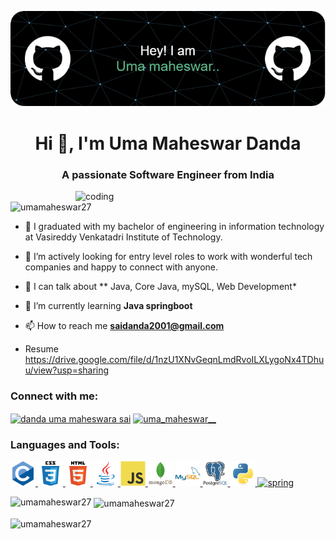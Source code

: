 ![logo](https://github.com/Umamaheswar27/Umamaheswar27/blob/main/github-header-image.png)
<h1 align="center">Hi 👋, I'm Uma Maheswar Danda</h1>
<h3 align="center">A passionate Software Engineer from India</h3>
<img align="right" alt="coding" width="400" src="https://user-images.githubusercontent.com/55389276/140866485-8fb1c876-9a8f-4d6a-98dc-08c4981eaf70.gif">

<p align="left"> <img src="https://komarev.com/ghpvc/?username=umamaheswar27&label=Profile%20views&color=0e75b6&style=flat" alt="umamaheswar27" /> </p>

- 🔭 I graduated with my bachelor of engineering in information technology at Vasireddy Venkatadri Institute of Technology.

- 🤝 I’m actively looking for entry level roles to work with wonderful tech companies and happy to connect with anyone.
  
- 💬 I can talk about ** Java, Core Java, mySQL, Web Development*

- 🌱 I’m currently learning **Java springboot**

- 📫 How to reach me **saidanda2001@gmail.com**

- Resume https://drive.google.com/file/d/1nzU1XNvGeqnLmdRvoILXLygoNx4TDhuu/view?usp=sharing

<h3 align="left">Connect with me:</h3>
<p align="left">
<a href="https://www.linkedin.com/in/danda-uma-maheswara-sai-9a2652209/" target="blank"><img align="center" src="https://raw.githubusercontent.com/rahuldkjain/github-profile-readme-generator/master/src/images/icons/Social/linked-in-alt.svg" alt="danda uma maheswara sai" height="30" width="40" /></a>
<a href="https://www.instagram.com/umamaheswar_danda/" target="blank"><img align="center" src="https://raw.githubusercontent.com/rahuldkjain/github-profile-readme-generator/master/src/images/icons/Social/instagram.svg" alt="uma_maheswar__" height="30" width="40" /></a>
</p>

<h3 align="left">Languages and Tools:</h3>
<p align="left"> <a href="https://www.cprogramming.com/" target="_blank" rel="noreferrer"> <img src="https://raw.githubusercontent.com/devicons/devicon/master/icons/c/c-original.svg" alt="c" width="40" height="40"/> </a> <a href="https://www.w3schools.com/css/" target="_blank" rel="noreferrer"> <img src="https://raw.githubusercontent.com/devicons/devicon/master/icons/css3/css3-original-wordmark.svg" alt="css3" width="40" height="40"/> </a> <a href="https://www.w3.org/html/" target="_blank" rel="noreferrer"> <img src="https://raw.githubusercontent.com/devicons/devicon/master/icons/html5/html5-original-wordmark.svg" alt="html5" width="40" height="40"/> </a> <a href="https://www.java.com" target="_blank" rel="noreferrer"> <img src="https://raw.githubusercontent.com/devicons/devicon/master/icons/java/java-original.svg" alt="java" width="40" height="40"/> </a> <a href="https://developer.mozilla.org/en-US/docs/Web/JavaScript" target="_blank" rel="noreferrer"> <img src="https://raw.githubusercontent.com/devicons/devicon/master/icons/javascript/javascript-original.svg" alt="javascript" width="40" height="40"/> </a> <a href="https://www.mongodb.com/" target="_blank" rel="noreferrer"> <img src="https://raw.githubusercontent.com/devicons/devicon/master/icons/mongodb/mongodb-original-wordmark.svg" alt="mongodb" width="40" height="40"/> </a> <a href="https://www.mysql.com/" target="_blank" rel="noreferrer"> <img src="https://raw.githubusercontent.com/devicons/devicon/master/icons/mysql/mysql-original-wordmark.svg" alt="mysql" width="40" height="40"/> </a> <a href="https://www.postgresql.org" target="_blank" rel="noreferrer"> <img src="https://raw.githubusercontent.com/devicons/devicon/master/icons/postgresql/postgresql-original-wordmark.svg" alt="postgresql" width="40" height="40"/> </a> <a href="https://www.python.org" target="_blank" rel="noreferrer"> <img src="https://raw.githubusercontent.com/devicons/devicon/master/icons/python/python-original.svg" alt="python" width="40" height="40"/> </a> <a href="https://spring.io/" target="_blank" rel="noreferrer"> <img src="https://www.vectorlogo.zone/logos/springio/springio-icon.svg" alt="spring" width="40" height="40"/> </a> </p>

<p><img align="left" src="https://github-readme-stats.vercel.app/api/top-langs?username=umamaheswar27&show_icons=true&locale=en&layout=compact" alt="umamaheswar27" /></p>

<p>&nbsp;<img align="center" src="https://github-readme-stats.vercel.app/api?username=umamaheswar27&show_icons=true&locale=en" alt="umamaheswar27" /></p>

<p><img align="center" src="https://github-readme-streak-stats.herokuapp.com/?user=umamaheswar27&" alt="umamaheswar27" /></p>
